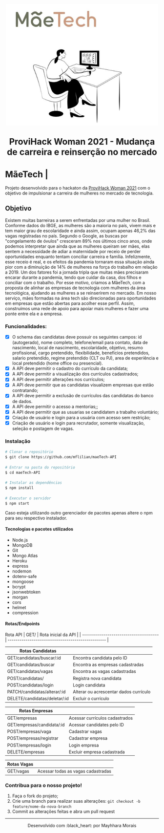 <h1 align="center">
  <img src="public/images/mae.JPG" alt="mulher sentada na frente do computador, e logomarca MaeTech" width="500">
<p align="center">ProviHack Woman 2021 - Mudança de carreira e reinserção no mercado<p>
</h1>

#  MãeTech | 
Projeto desenvolvido para o hackaton da [ProviHack Woman 2021](https://marketing.provi.com.br/provi-hack-woman) com o objetivo de impulsionar a carreira de mulheres no mercado de tecnologia.

## Objetivo

Existem muitas barreiras a serem enfrentadas por uma mulher no Brasil. Conforme dados do IBGE, as mulheres são a maioria no país, vivem mais e tem maior grau de escolaridade e ainda assim, ocupam apenas 46,2% das vagas registradas no país. 
Segundo o Google, as buscas por "congelamento de óvulos" cresceram 89% nos últimos cinco anos, onde podemos interpretar que ainda que as mulheres queiram ser mães, elas sentem a necessidade de adiar a maternidade por receio de perder oportunidades enquanto tentam conciliar carreira e família. 
Infelizmente, esse receio é real, e os efeitos da pandemia tornaram essa situação ainda pior com a diminuição de 14% de mulheres na força do trabalho em relação a 2019. 
Um dos fatores foi a jornada tripla que muitas mães precisaram encarar durante a pandemia, tendo que cuidar da casa, dos filhos e conciliar com o trabalho.
Por esse motivo, criamos a MãeTech, com a proposta de alinhar as empresas de tecnologia com mulheres da área tecnológica, ajudando as mulheres a se reinserirem no mercado. Em nosso serviço, mães formadas na área tech são direcionadas para oportunidades em empresas que estão abertas para acolher esse perfil.
Assim, construímos uma rede de apoio para apoiar mais mulheres e fazer uma ponte entre ela e a empresa.




### Funcionalidades:

- [x] O schema das candidatas deve possuir os seguintes campos: id (autogerado), nome completo, telefone/email para contato, data de nascimento, local de nascimento, escolaridade, objetivo, resumo profissional, cargo pretendido, flexibilidade, beneficios pretendidos, salario pretendido, regime pretendido (CLT ou PJ), area de experiência e local pretendido (home office ou presencial).
- [x] A API deve permitir o cadastro do currículo da candidata;
- [x] A API deve permitir a visualização dos currículos cadastrados;
- [x] A API deve permitir alterações nos currículos;
- [x] A API deve permitir que as candidatas visualizem empresas que estão contratando;
- [x] A API deve permitir a exclusão de currículos das candidatas do banco de dados.
- [x] A API deve permitir o acesso a mentorias;;
- [x] A API deve permitir que as usuarias se candidatem a trabalho voluntário;
- [x] Criação de usuário e login para a usuária com acesso sem restrição;
- [x] Criação de usuário e login para recrutador, somente visualização, seleção e postagem de vagas.

### Instalação

```bash
# Clonar o repositório
$ git clone https://github.com/mflilian/maeTech-API

# Entrar na pasta do repositório
$ cd maeTech-API

# Instalar as dependências
$ npm install

# Executar o servidor
$ npm start

```
Caso esteja utilizando outro gerenciador de pacotes apenas altere o npm para seu respectivo instalador.


#### Tecnologias e pacotes utilizados
- Node.js
- MongoDB
- Git
- Mongo Atlas
- Heroku
- express
- nodemon
- dotenv-safe
- mongoose
- bcrypt
- jsonwebtoken
- morgan
- cors
- helmet
- compression




#### Rotas/Endpoints

Rota API 
| GET/                                     | Rota inicial da API                                |
| ---------------------------------------  | -------------------------------------------------- |


| Rotas  Candidatas                        |                                                    |
| ---------------------------------------  | -------------------------------------------------- | 
| GET/candidatas/buscar/:id                | Encontra candidata pelo ID                         |
| GET/candidatas/buscar                    | Encontra as empresas cadastradas                   |
| GET/candidatas/vagas                     | Encontra as vagas cadastradas                      |
| POST/candidatas/                         | Registra nova candidata                            |
| POST/candidatas/login                    | Login candidata                                    |
| PATCH/candidatas/alterar/:id             | Alterar ou acrescentar dados currículo             |
| DELETE/candidatas/deletar/:id            | Excluir o currículo                                |


| Rotas Empresas                           |                                                    |
| ---------------------------------------  | -------------------------------------------------- | 
| GET/empresas                             | Acessar currículos cadastrados                     |
| GET/empresas/candidata/:id               | Acessar candidates pelo ID                         |
| POST/empresas/vaga                       | Cadastrar vagas                                    |
| POST/empresas/registrar                  | Cadastrar empresa                                  |
| POST/empresas/login                      | Login empresa                                      |
| DELETE/empresas                          | Excluir empresa cadastrada                         |


| Rotas Vagas                              |                                                    |
| ---------------------------------------  | -------------------------------------------------- | 
| GET/vagas                                | Acessar todas as vagas cadastradas                 |




### Contribua para o nosso projeto!

1. Faça o fork do projeto;
2. Crie uma branch para realizar suas alterações: `git checkout -b feature/nome-da-nova-branch`
3. Commit as alterações feitas e abra um pull request


------------



<p align="center">
Desenvolvido com :black_heart: por Mayhhara Morais 
</p>

